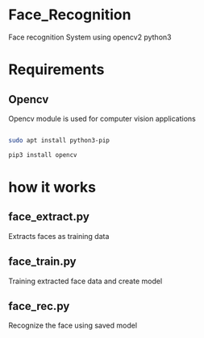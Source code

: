 # Face_Recognition
Face recognition System using opencv2 python3



# Requirements


## Opencv

Opencv module is used for computer vision applications

 ```bash
 
 sudo apt install python3-pip
 
 pip3 install opencv
 ```
 

# how it works

## face_extract.py
Extracts faces as training data

## face_train.py
Training extracted face data and create model

## face_rec.py
Recognize the face using saved model
